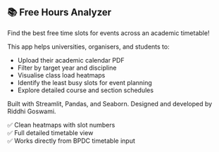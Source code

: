 ## 📚 Free Hours Analyzer
Find the best free time slots for events across an academic timetable!

This app helps universities, organisers, and students to:

- Upload their academic calendar PDF
- Filter by target year and discipline
- Visualise class load heatmaps
- Identify the least busy slots for event planning
- Explore detailed course and section schedules

Built with Streamlit, Pandas, and Seaborn.
Designed and developed by Riddhi Goswami.


✅ Clean heatmaps with slot numbers  
✅ Full detailed timetable view  
✅ Works directly from BPDC timetable input 
